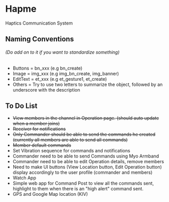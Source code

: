 # Hapme
Haptics Communication System

## Naming Conventions
###### (Do add on to it if you want to standardize something)
* Buttons = bn_xxx (e.g bn_create)
* Image = img_xxx (e.g img_bn_create, img_banner)
* EditText = et_xxx (e.g et_gesture1, et_create)
* Others = Try to use two letters to summarize the object, followed by an underscore with the description

## To Do List
* ~~View members in the channel in Operation page. (should auto update when a member joins)~~
* ~~Receiver for notifications~~
* ~~Only Commander should be able to send the commands he created (currently all members are able to send all commands)~~
* ~~Member default commands~~
* Set Vibration sequence for commands and notifications
* Commander need to be able to send Commands using Myo Armband
* Commander need to be able to edit Operation details, remove members
* Need to make UI buttons (View Location button, Edit Operation button) display accordingly to the user profile (commander and members)
* Watch App
* Simple web app for Command Post to view all the commands sent, highlight to them when there is an "high alert" command sent.
* GPS and Google Map location (KIV)
